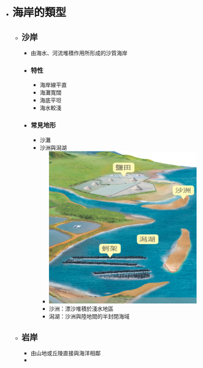- # 海岸的類型
	- ## 沙岸
		- 由海水、河流堆積作用所形成的沙質海岸
		- ### 特性
			- 海岸線平直
			- 海灘寬闊
			- 海底平坦
			- 海水較淺
		- ### 常見地形
			- 沙灘
			- 沙洲與潟湖
				- ![image.png](../assets/image_1657010166119_0.png)
				- 沙洲：漂沙堆積於淺水地區
				- 潟湖：沙洲與陸地間的半封閉海域
	- ## 岩岸
		- 由山地或丘陵直接與海洋相鄰
		-